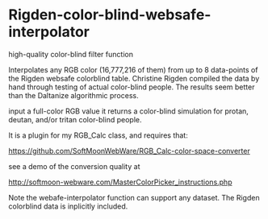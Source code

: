 # Rigden-color-blind-websafe-interpolator
high-quality color-blind filter function

Interpolates any RGB color (16,777,216 of them) from up to 8 data-points of the Rigden websafe colorblind table.  Christine Rigden compiled the data by hand through testing of actual color-blind people.  The results seem better than the Daltanize algorithmic process.

input a full-color RGB value
it returns a color-blind simulation for protan, deutan, and/or tritan color-blind people.

It is a plugin for my RGB_Calc class, and requires that:

https://github.com/SoftMoonWebWare/RGB_Calc-color-space-converter

see a demo of the conversion quality at

http://softmoon-webware.com/MasterColorPicker_instructions.php


Note the webafe-interpolator function can support any dataset.
The Rigden colorblind data is inplicitly included.
